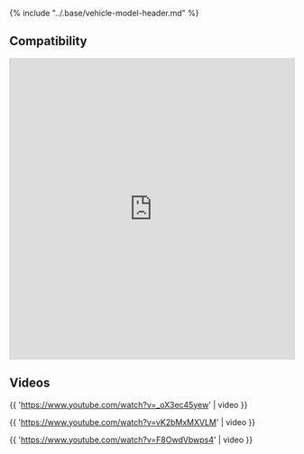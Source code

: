 {% include "../.base/vehicle-model-header.md" %}

## Compatibility

<iframe class="airtable-embed" src="https://airtable.com/embed/shr9Aek5fjLZI0ez6?backgroundColor=gray&layout=card" frameborder="0" onmousewheel="" width="100%" height="533" style="background: transparent; border: 1px solid #ccc;"></iframe>

## Videos

{{ 'https://www.youtube.com/watch?v=_oX3ec45yew' | video }}

{{ 'https://www.youtube.com/watch?v=vK2bMxMXVLM' | video }}

{{ 'https://www.youtube.com/watch?v=F8OwdVbwps4' | video }}

